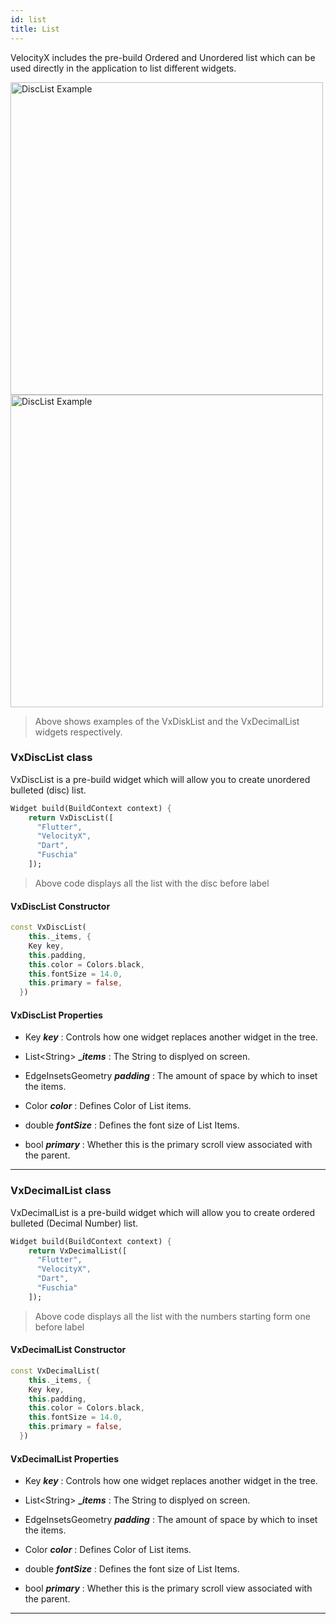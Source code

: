```yaml
---
id: list
title: List
---
```


VelocityX includes the pre-build Ordered and Unordered list which can be used directly in the application to list different widgets.

<Img src="https://i.imgur.com/n9MbtuO.png" alt="DiscList Example" height="500"/>                     <Img src="https://i.imgur.com/VjzyL5M.png" alt="DiscList Example" height="500"/>

>Above shows examples of the VxDiskList and the VxDecimalList widgets respectively. 

### VxDiscList class

VxDiscList is a pre-build widget which will allow you to create unordered bulleted (disc) list.

```dart
Widget build(BuildContext context) {
    return VxDiscList([
      "Flutter",
      "VelocityX",
      "Dart",
      "Fuschia"
    ]);
```

> Above code displays all the list with the disc before label

#### VxDiscList Constructor

```dart
const VxDiscList(
    this._items, {
    Key key,
    this.padding,
    this.color = Colors.black,
    this.fontSize = 14.0,
    this.primary = false,
  })
```

#### VxDiscList Properties

- Key **_key_** : Controls how one widget replaces another widget in the tree.

- List<String\> **__items_** : The String to displyed on screen.

- EdgeInsetsGeometry **_padding_** : The amount of space by which to inset the items.

- Color **_color_** : Defines Color of List items.

- double **_fontSize_** : Defines the font size of List Items.

- bool **_primary_** : Whether this is the primary scroll view associated with the parent.

---

### VxDecimalList class

VxDecimalList is a pre-build widget which will allow you to create ordered bulleted (Decimal Number) list.

```dart
Widget build(BuildContext context) {
    return VxDecimalList([
      "Flutter",
      "VelocityX",
      "Dart",
      "Fuschia"
    ]);
```

> Above code displays all the list with the numbers starting form one before label

#### VxDecimalList Constructor

```dart
const VxDecimalList(
    this._items, {
    Key key,
    this.padding,
    this.color = Colors.black,
    this.fontSize = 14.0,
    this.primary = false,
  })
```

#### VxDecimalList Properties

- Key **_key_** : Controls how one widget replaces another widget in the tree.

- List<String\> **__items_** : The String to displyed on screen.

- EdgeInsetsGeometry **_padding_** : The amount of space by which to inset the items.

- Color **_color_** : Defines Color of List items.

- double **_fontSize_** : Defines the font size of List Items.

- bool **_primary_** : Whether this is the primary scroll view associated with the parent.

---
